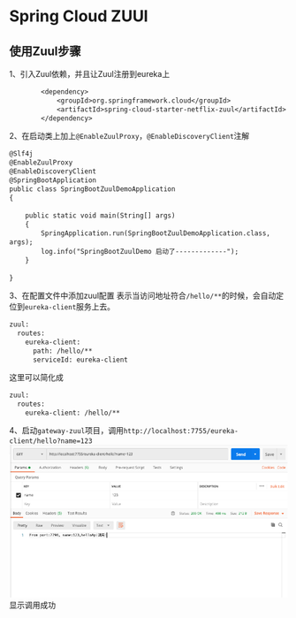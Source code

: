 # Spring Cloud ZUUl

## 使用Zuul步骤
1、引入Zuul依赖，并且让Zuul注册到eureka上
```aidl
        <dependency>
            <groupId>org.springframework.cloud</groupId>
            <artifactId>spring-cloud-starter-netflix-zuul</artifactId>
        </dependency>
```

2、在启动类上加上`@EnableZuulProxy`，`@EnableDiscoveryClient`注解
```aidl
@Slf4j
@EnableZuulProxy
@EnableDiscoveryClient
@SpringBootApplication
public class SpringBootZuulDemoApplication
{

	public static void main(String[] args)
	{
		SpringApplication.run(SpringBootZuulDemoApplication.class, args);
		log.info("SpringBootZuulDemo 启动了-------------");
	}

}
```

3、在配置文件中添加zuul配置
表示当访问地址符合`/hello/**`的时候，会自动定位到`eureka-client`服务上去。
```aidl
zuul:
  routes:
    eureka-client:
      path: /hello/**
      serviceId: eureka-client
```
这里可以简化成
```aidl
zuul:
  routes:
    eureka-client: /hello/**
```

4、启动`gateway-zuul`项目，调用`http://localhost:7755/eureka-client/hello?name=123`
![](.HELP_images/65cadceb.png)
显示调用成功